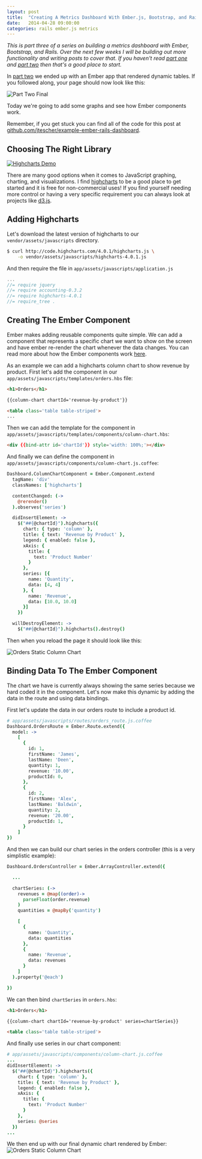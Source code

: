 ```yaml
---
layout: post
title:  "Creating A Metrics Dashboard With Ember.js, Bootstrap, and Rails - Part 3"
date:   2014-04-28 09:00:00
categories: rails ember.js metrics
---
```


*This is part three of a series on building a metrics dashboard with Ember, Bootstrap, and Rails. Over the next few weeks
I will be building out more functionality and writing posts to cover that. If you haven't read
[part one](/creating-a-metrics-dashboard-with-ember-and-rails-part-one) and
[part two](/creating-a-metrics-dashboard-with-ember-and-rails-part-two) then that's a good place to start.*

In [part two](/creating-a-metrics-dashboard-with-ember-and-rails-part-two) we ended up with an Ember app that rendered
dynamic tables. If you followed along, your page should now look like this:

![Part Two Final](https://jtescher.github.io/assets/creating-a-metrics-dashboard-with-ember-and-rails-part-two/currency-helpers.png)

Today we're going to add some graphs and see how Ember components work.

Remember, if you get stuck you can find all of the code for this post at
[github.com/jtescher/example-ember-rails-dashboard](https://github.com/jtescher/example-ember-rails-dashboard).


Choosing The Right Library
--------------------------

[![Highcharts Demo](http://jtescher.github.io/assets/creating-a-metrics-dashboard-with-ember-and-rails-part-three/highcharts-demo.png)](http://www.highcharts.com/demo/combo/)

There are many good options when it comes to JavaScript graphing, charting, and visualizations. I find
[highcharts](http://www.highcharts.com/) to be a good place to get started and it is free for non-commercial uses!
If you find yourself needing more control or having a very specific requirement you can always look at projects like
[d3.js](http://d3js.org/).


Adding Highcharts
-----------------

Let's download the latest version of highcharts to our `vendor/assets/javascripts` directory.

```bash
$ curl http://code.highcharts.com/4.0.1/highcharts.js \
    -o vendor/assets/javascripts/highcharts-4.0.1.js
```

And then require the file in `app/assets/javascripts/application.js`

```js
...
//= require jquery
//= require accounting-0.3.2
//= require highcharts-4.0.1
//= require_tree .

```


Creating The Ember Component
----------------------------

Ember makes adding reusable components quite simple. We can add a component that represents a specific chart we want to
show on the screen and have ember re-render the chart whenever the data changes. You can read more about how the Ember
components work [here](http://emberjs.com/guides/components/).

As an example we can add a highcharts column chart to show revenue by product. First let's add the component in our
`app/assets/javascripts/templates/orders.hbs` file:

```html
<h1>Orders</h1>

{{column-chart chartId='revenue-by-product'}}

<table class='table table-striped'>
...

```

Then we can add the template for the component in `app/assets/javascripts/templates/components/column-chart.hbs`:

```html
<div {{bind-attr id='chartId'}} style='width: 100%;'></div>

```

And finally we can define the component in `app/assets/javascripts/components/column-chart.js.coffee`:

```coffeescript
Dashboard.ColumnChartComponent = Ember.Component.extend
  tagName: 'div'
  classNames: ['highcharts']

  contentChanged: (->
    @rerender()
  ).observes('series')

  didInsertElement: ->
    $("##{@chartId}").highcharts({
      chart: { type: 'column' },
      title: { text: 'Revenue by Product' },
      legend: { enabled: false },
      xAxis: {
        title: {
          text: 'Product Number'
        }
      },
      series: [{
        name: 'Quantity',
        data: [4, 4]
      }, {
        name: 'Revenue',
        data: [10.0, 10.0]
      }]
    })

  willDestroyElement: ->
    $("##{@chartId}").highcharts().destroy()

```

Then when you reload the page it should look like this:

![Orders Static Column Chart](http://jtescher.github.io/assets/creating-a-metrics-dashboard-with-ember-and-rails-part-three/orders-static-column-chart.png)


Binding Data To The Ember Component
-----------------------------------

The chart we have is currently always showing the same series because we hard coded it in the component. Let's now make
this dynamic by adding the data in the route and using data bindings.

First let's update the data in our orders route to include a product id.

```coffeescript
# app/assets/javascripts/routes/orders_route.js.coffee
Dashboard.OrdersRoute = Ember.Route.extend({
  model: ->
    [
      {
        id: 1,
        firstName: 'James',
        lastName: 'Deen',
        quantity: 1,
        revenue: '10.00',
        productId: 0,
      },
      {
        id: 2,
        firstName: 'Alex',
        lastName: 'Baldwin',
        quantity: 2,
        revenue: '20.00',
        productId: 1,
      }
    ]
})

```

And then we can build our chart series in the orders controller (this is a very simplistic example):

```coffeescript
Dashboard.OrdersController = Ember.ArrayController.extend({

  ...

  chartSeries: (->
    revenues = @map((order)->
      parseFloat(order.revenue)
    )
    quantities = @mapBy('quantity')

    [
      {
        name: 'Quantity',
        data: quantities
      },
      {
        name: 'Revenue',
        data: revenues
      }
    ]
  ).property('@each')

})


```

We can then bind `chartSeries` in `orders.hbs`:

```html
<h1>Orders</h1>

{{column-chart chartId='revenue-by-product' series=chartSeries}}

<table class='table table-striped'>
```

And finally use series in our chart component:

```coffeescript
# app/assets/javascripts/components/column-chart.js.coffee
...
didInsertElement: ->
  $("##{@chartId}").highcharts({
    chart: { type: 'column' },
    title: { text: 'Revenue by Product' },
    legend: { enabled: false },
    xAxis: {
      title: {
        text: 'Product Number'
      }
    },
    series: @series
  })
...
```

We then end up with our final dynamic chart rendered by Ember:
![Orders Static Column Chart](http://jtescher.github.io/assets/creating-a-metrics-dashboard-with-ember-and-rails-part-three/orders-dynamic-column-chart.png)
